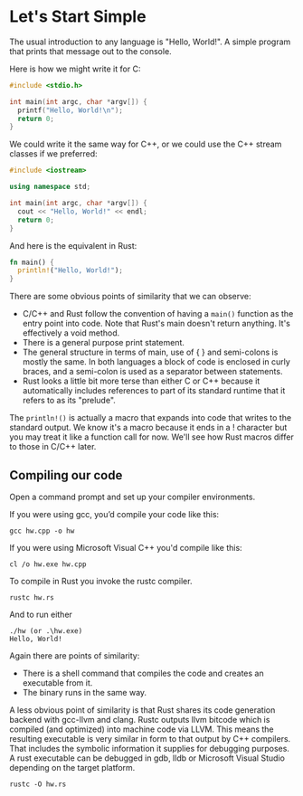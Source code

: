# Let's Start Simple

The usual introduction to any language is "Hello, World!".  A simple program that prints that message out to the console.

Here is how we might write it for C:

```c++
#include <stdio.h>

int main(int argc, char *argv[]) {
  printf("Hello, World!\n");
  return 0;
}
```

We could write it the same way for C++, or we could use the C++ stream classes if we preferred:

```c++
#include <iostream>

using namespace std;

int main(int argc, char *argv[]) {
  cout << "Hello, World!" << endl;
  return 0;
}
```

And here is the equivalent in Rust:

```rust
fn main() {
  println!("Hello, World!");
}
```

There are some obvious points of similarity that we can observe: 

* C\/C++ and Rust follow the convention of having a `main()` function as the entry point into code. Note that Rust's main doesn't return anything. It's effectively a void method.
* There is a general purpose print statement.
* The general structure in terms of main, use of { } and semi-colons is mostly the same. In both languages a block of code is enclosed in curly braces, and a semi-colon is used as a separator between statements.
* Rust looks a little bit more terse than either C or C++ because it automatically includes references to part of its standard runtime that it refers to as its "prelude".

The `println!()` is actually a macro that expands into code that writes to the standard output. We know it's a macro because it ends in a ! character but you may treat it like a function call for now. We'll see how Rust macros differ to those in C\/C++ later.

## Compiling our code

Open a command prompt and set up your compiler environments.

If you were using gcc, you’d compile your code like this:

```
gcc hw.cpp -o hw
```

If you were using Microsoft Visual C++ you'd compile like this:

```
cl /o hw.exe hw.cpp
```

To compile in Rust you invoke the rustc compiler.

```
rustc hw.rs
```

And to run either

```
./hw (or .\hw.exe)
Hello, World!
```

Again there are points of similarity:

* There is a shell command that compiles the code and creates an executable from it.
* The binary runs in the same way.

A less obvious point of similarity is that Rust shares its code generation backend with gcc-llvm and clang. Rustc outputs llvm bitcode which is compiled \(and optimized\) into machine code via LLVM. This means the resulting executable is very similar in form to that output by C++ compilers. That includes the symbolic information it supplies for debugging purposes. A rust executable can be debugged in gdb, lldb or Microsoft Visual Studio depending on the target platform.

```
rustc -O hw.rs
```

